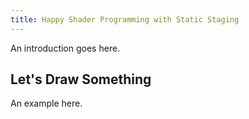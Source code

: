 ```yaml
---
title: Happy Shader Programming with Static Staging
---
```

An introduction goes here.

## Let's Draw Something

An example here.
